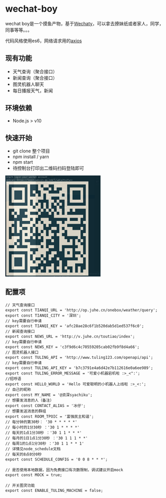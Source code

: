 # wechat-boy
wechat boy是一个摸鱼产物，基于[Wechaty](https://github.com/Chatie/wechaty)，可以拿去撩妹纸或者家人，同学，同事等等。。。

代码风格使用es6，网络请求用的[axios](https://www.kancloud.cn/yunye/axios/234845)
## 现有功能
* 天气查询（聚合接口）
* 新闻查询（聚合接口）
* 图灵机器人聊天
* 每日播报天气，新闻

## 环境依赖
* Node.js > v10
## 快速开始
* git clone 整个项目
* npm install / yarn
* npm start
* 待控制台打印出二维码扫码登陆即可

<img src="./screenshot/login-qrcode.png" width="300">

## 配置项
```
// 天气查询接口
export const TIANQI_URL = 'http://op.juhe.cn/onebox/weather/query';
export const TIANQI_CITY = '深圳';
// key需要自行申请
export const TIANQI_KEY = 'afc28ae28c6f1b520dab5d1ed537f6c0';
// 新闻查询接口
export const NEWS_URL = 'http://v.juhe.cn/toutiao/index';
// key需要自行申请
export const NEWS_KEY = 'c3f9d6c4c70559205cab02fb9f8d4a66';
// 图灵机器人接口
export const TULING_API = 'http://www.tuling123.com/openapi/api';
// key需要自行申请
export const TULING_API_KEY = 'b7c3791e4a6d42e7b112616e0a6ee989';
export const TULING_ERROR_MESSAGE = '可爱小机器宕机啦 :>_<":';
//招呼语
export const HELLO_WORLD = 'Hello 可爱聪明的小机器人上线啦 :>_<:';
// 自己的昵称
export const MY_NAME = '@资深syachiku';
// 想要发消息的人（备注）
export const CONTACT_ALIAS = '冰仔';
// 想要发送消息的群组
export const ROOM_TPOIC = '富强民主和谐';
// 每分钟的第30秒： '30 * * * * *'
// 每小时的1分30秒 ：'30 1 * * * *'
// 每天的1点1分30秒 ：'30 1 1 * * *'
// 每月的1日1点1分30秒 ：'30 1 1 1 * *'
// 每周1的1点1分30秒 ：'30 1 1 * * 1'
// 详情见node_schedule文档
// 每天的8点0分0秒
export const SCHEDULE_CONFIG = '0 0 8 * * *';

// 是否使用本地数据，因为免费接口有次数限制，调试建议开启mock
export const MOCK = true;

// 开关图灵功能
export const ENABLE_TULING_MACHINE = false;

```
